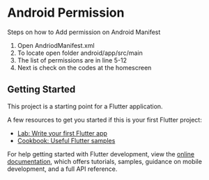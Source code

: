 # Android Permission

Steps on how to Add permission on Android Manifest
1. Open AndriodManifest.xml
2. To locate open folder android/app/src/main
3. The list of permissions are in line 5-12
4. Next is check on the codes at the homescreen

## Getting Started

This project is a starting point for a Flutter application.

A few resources to get you started if this is your first Flutter project:

- [Lab: Write your first Flutter app](https://docs.flutter.dev/get-started/codelab)
- [Cookbook: Useful Flutter samples](https://docs.flutter.dev/cookbook)

For help getting started with Flutter development, view the
[online documentation](https://docs.flutter.dev/), which offers tutorials,
samples, guidance on mobile development, and a full API reference.
